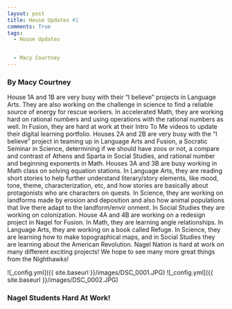 ```yaml
---
layout: post
title: House Updates #1
comments: True
tags:
  - House Updates     


  - Macy Courtney
---
```


### By Macy Courtney

   House 1A and 1B are very busy with their “I believe” projects in  Language Arts. They are also working on the challenge in
    science to find a reliable source of energy for rescue workers. In accelerated Math, they are working hard on rational numbers
    and using operations with the rational numbers as well. In Fusion, they are hard at work at their Intro To Me videos to update
    their digital learning portfolio. Houses 2A and 2B are very busy with the “I believe” project in teaming up in  Language Arts
    and Fusion, a Socratic Seminar in Science, determining if we should have zoos or not,  a compare and contrast of Athens and Sparta
    in Social Studies, and rational number and beginning exponents in Math. Houses 3A and 3B are busy working in Math class on solving
    equation stations. In  Language Arts, they are reading short stories to help further understand literary/story elements, like mood,
    tone, theme, characterization, etc, and how stories are basically about protagonists who are characters on quests. In Science, they
    are working on landforms made by erosion and deposition and also how animal populations that live there adapt to the landform/envir
    onment. In Social Studies they are working on colonization. House 4A and 4B are working on a redesign project in Nagel for Fusion.
    In Math, they are learning angle relationships. In Language Arts, they are working on a book called Refuge. In Science, they are learning how to make topographical maps, and in Social Studies they are learning about the American Revolution.
    Nagel Nation is hard at work on many different exciting projects! We hope to see many more great things from the Nighthawks!



![_config.yml]({{ site.baseurl }}/images/DSC_0001.JPG)
![_config.yml]({{ site.baseurl }}/images/DSC_0002.JPG)
### Nagel Students Hard At Work!
